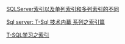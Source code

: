 
[SQLServer索引以及单列索引和多列索引的不同](https://www.cnblogs.com/yunfeifei/p/4140385.html)

[Sql server: T-Sql 技术内幕 系列之索引篇](https://www.cnblogs.com/SunnyZhu/p/5715497.html)

[T-SQL学习之索引](https://blog.csdn.net/HK_5788/article/details/49333597?locationNum=10)
